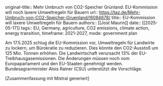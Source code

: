 original-title:: Mehr Umbruch von CO2-Speicher Grünland: EU-Kommission will noch laxere Umweltregeln für Bauern
url:: https://taz.de/Mehr-Umbruch-von-CO2-Speicher-Gruenland/!6084678/
title:: EU-Kommission will laxere Umweltregeln für Bauern
authors:: [[Jost Maurin]]
date:: [[2025-05-17]]
tags:: EU, Germany, agriculture, CO2 emissions, climate action, energy transition, timeframe: 2021-2027, mode: government plan

Am 17.5.2025 schlug die EU-Kommission vor, Umweltregeln für Landwirte zu lockern, um Bürokratie zu reduzieren. Dies könnte den CO2-Ausstoß um 125 Mio. Tonnen erhöhen. Die Landwirtschaft verursacht 13% der EU-Treibhausgasemissionen. Die Änderungen müssen noch vom Europaparlament und den EU-Staaten genehmigt werden. Bundesagrarminister Alois Rainer (CSU) unterstützt die Vorschläge.

[Zusammenfassung mit Mistral generiert]
